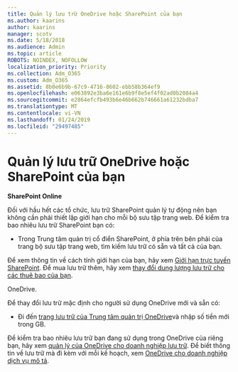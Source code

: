 ```yaml
---
title: Quản lý lưu trữ OneDrive hoặc SharePoint của bạn
ms.author: kaarins
author: kaarins
manager: scotv
ms.date: 5/18/2018
ms.audience: Admin
ms.topic: article
ROBOTS: NOINDEX, NOFOLLOW
localization_priority: Priority
ms.collection: Adm_O365
ms.custom: Adm_O365
ms.assetid: 8b0e6b9b-67c9-4716-8602-ebb58b364ef9
ms.openlocfilehash: e063892e3ba6e161e6b9f8e5ef4f02ad0b2084a4
ms.sourcegitcommit: e2864efcfb493b6e46b662b746661a61232bdba7
ms.translationtype: MT
ms.contentlocale: vi-VN
ms.lasthandoff: 01/24/2019
ms.locfileid: "29497485"
---
```

# <a name="manage-your-sharepoint-or-onedrive-storage"></a>Quản lý lưu trữ OneDrive hoặc SharePoint của bạn

 **SharePoint Online**
  
Đối với hầu hết các tổ chức, lưu trữ SharePoint quản lý tự động nên bạn không cần phải thiết lập giới hạn cho mỗi bộ sưu tập trang web. Để kiểm tra bao nhiêu lưu trữ SharePoint bạn có:
  
- Trong Trung tâm quản trị cổ điển SharePoint, ở phía trên bên phải của trang bộ sưu tập trang web, tìm kiếm lưu trữ có sẵn và tất cả của bạn.
    
Để xem thông tin về cách tính giới hạn của bạn, hãy xem [Giới hạn trực tuyến SharePoint](https://go.microsoft.com/fwlink/p/?LinkID=856113). Để mua lưu trữ thêm, hãy xem [thay đổi dung lượng lưu trữ cho các thuê bao của bạn](https://go.microsoft.com/fwlink/?linkid=866428).
  
 OneDrive.
  
Để thay đổi lưu trữ mặc định cho người sử dụng OneDrive mới và sẵn có:
  
- Đi đến [trang lưu trữ của Trung tâm quản trị OneDrive](https://admin.onedrive.com/?v=StorageSettings)và nhập số tiền mới trong GB.
    
Để kiểm tra bao nhiêu lưu trữ bạn đang sử dụng trong OneDrive của riêng bạn, hãy xem [quản lý của OneDrive cho doanh nghiệp lưu trữ](https://go.microsoft.com/fwlink/?linkid=866429). Để biết thông tin về lưu trữ mà đi kèm với mỗi kế hoạch, xem [OneDrive cho doanh nghiệp dịch vụ mô tả](https://go.microsoft.com/fwlink/p/?LinkID=826071).
  

